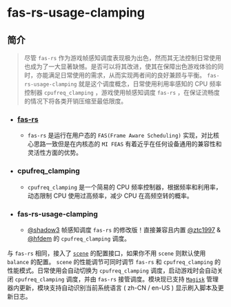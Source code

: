 # **fas-rs-usage-clamping**
## **简介**
> 尽管 `fas-rs` 作为游戏帧感知调度表现极为出色，然而其无法控制日常使用也成为了一大显著缺憾。是否可以将其改进，使其在保障出色游戏体验的同时，亦能满足日常使用的需求，从而实现两者间的良好兼顾与平衡。 `fas-rs-usage-clamping` 就是这个调度概念，日常使用利用率感知的 CPU 频率控制器 `cpufreq_clamping` ，游戏使用帧感知调度 `fas-rs` ，在保证流畅度的情况下将各类开销压缩至最低限度。
- ### **[fas-rs](https://github.com/shadow3aaa/fas-rs)**
  - `fas-rs` 是运行在用户态的 `FAS(Frame Aware Scheduling)` 实现，对比核心思路一致但是在内核态的 `MI FEAS` 有着近乎在任何设备通用的兼容性和灵活性方面的优势。
- ### **cpufreq_clamping**
  - `cpufreq_clamping` 是一个简易的 CPU 频率控制器，根据频率和利用率，动态限制 CPU 使用过高频率，减少 CPU 在高频空转的概率。
- ### **fas-rs-usage-clamping**
  - [@shadow3](https://github.com/shadow3aaa) 帧感知调度 `fas-rs` 的修改版！直接兼容且内置 [@ztc1997](https://github.com/ztc1997) & [@hfdem](https://github.com/hfdem) 的 `cpufreq_clamping` 调度。 



与 `fas-rs` 相同，接入了 [`scene`](http://vtools.omarea.com) 的配置接口，如果你不用 `scene` 则默认使用 `balance` 的配置。 `scene` 的性能调节可同时调节 `fas-rs` 和 `cpufreq_clamping` 的性能模式。日常使用会自动切换为 `cpufreq_clamping` 调度，启动游戏时会自动关闭 `cpufreq_clamping` 调度，并由 `fas-rs` 接管调度。模块现已支持 [`Magisk`](https://github.com/topjohnwu/Magisk) 管理器内更新，模块支持自动识别当前系统语言 ( zh-CN / en-US ) 显示刷入脚本及更新日志。
